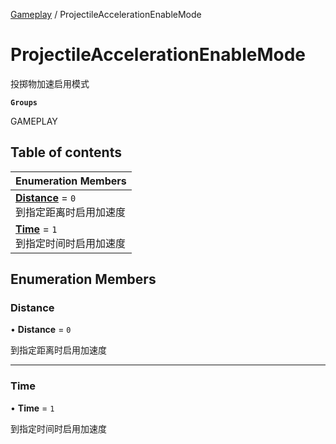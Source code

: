 [Gameplay](../modules/Gameplay.Gameplay.md) / ProjectileAccelerationEnableMode

# ProjectileAccelerationEnableMode <Badge type="tip" text="Enumeration" /> <Score text="ProjectileAccelerationEnableMode" />

投掷物加速启用模式

**`Groups`**

GAMEPLAY

## Table of contents

| Enumeration Members |
| :-----|
| **[Distance](Gameplay.ProjectileAccelerationEnableMode.md#distance)** = ``0`` <br> 到指定距离时启用加速度|
| **[Time](Gameplay.ProjectileAccelerationEnableMode.md#time)** = ``1`` <br> 到指定时间时启用加速度|

## Enumeration Members

### Distance <Score text="Distance" /> 

• **Distance** = ``0``

到指定距离时启用加速度

___

### Time <Score text="Time" /> 

• **Time** = ``1``

到指定时间时启用加速度
